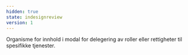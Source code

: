 ```yaml
---
hidden: true
state: indesignreview
version: 1
---
```

Organisme for innhold i modal for delegering av roller eller rettigheter til spesifikke tjenester.